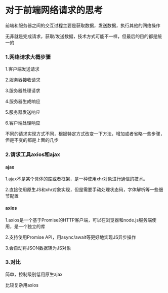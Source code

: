 # 对于前端网络请求的思考

前端和服务器之间的交互过程主要是获取数据，发送数据，执行其他的网络操作

无非就是完成请求，获取/发送数据，技术方式可能不一样，但最后的目的都是统一的

### 1.网络请求大概步骤

1.客户端发送请求

2.服务器接收请求

3.服务器处理请求

4.服务器生成响应

5.服务器发送响应

6.客户端处理响应

不同的请求实现方式不同，根据特定方式改变一下方法，增加或者省略一些步骤，但是不变的都是上面的几步

### 2.请求工具axios和ajax

#### ajax

1.ajax不是某个具体的库或者框架，是一种使用xhr对象进行通信的技术。

2.直接使用原生JS和xhr对象实现，但是需要手动处理状态码，字体解析等一些细节配置



#### axios

1.axios是一个基于Promise的HTTP客户端，可以在浏览器和node.js服务端使用，是一个独立的库

2.支持使用Promise API，用async/await等更好地实现JS异步操作

3.会自动将JSON数据转为JS对象



### 3.对比

简单，控制级别低用原生ajax

比较复杂用axios









